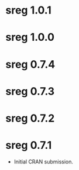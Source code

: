 # sreg 1.0.1

# sreg 1.0.0

# sreg 0.7.4

# sreg 0.7.3

# sreg 0.7.2

# sreg 0.7.1

* Initial CRAN submission.
